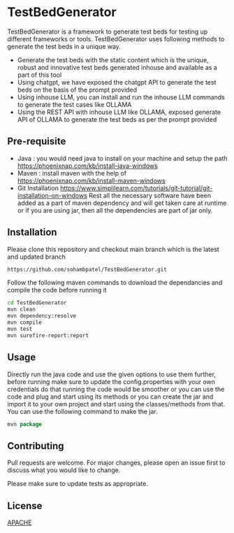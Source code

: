 # TestBedGenerator

TestBedGenerator is a framework to generate test beds for testing up different frameworks or tools. TestBedGenerator uses following methods to generate the test beds in a unique way.
- Generate the test beds with the static content which is the unique, robust and innovative test beds generated inhouse and available as a part of this tool
- Using chatgpt, we have exposed the chatgpt API to generate the test beds on the basis of the prompt provided
- Using inhouse LLM, you can install and run the inhouse LLM commands to generate the test cases like OLLAMA
- Using the REST API with inhouse LLM like OLLAMA, exposed generate API of OLLAMA to generate the test beds as per the prompt provided

## Pre-requisite
- Java : you would need java to install on your machine and setup the path https://phoenixnap.com/kb/install-java-windows
- Maven : install maven with the help of https://phoenixnap.com/kb/install-maven-windows
- Git Installation https://www.simplilearn.com/tutorials/git-tutorial/git-installation-on-windows
Rest all the necessary software have been added as a part of maven dependency and will get taken care at runtime or if you are using jar, then all the dependencies are part of jar only.

## Installation

Please clone this repository and checkout main branch which is the latest and updated branch

```bash
https://github.com/sohambpatel/TestBedGenerator.git
```
Follow the following maven commands to download the dependancies and compile the code before running it
```bash
cd TestBedGenerator
mvn clean
mvn dependency:resolve
mvn compile
mvn test
mvn surefire-report:report
```

## Usage
Directly run the java code and use the given options to use them further, before running make sure to update the config.properties with your own credentials do that running the code would be smoother or you can use the code and plug and start using its methods or you can create the jar and import it to your own project and start using the classes/methods from that. You can use the following command to make the jar.
```java
mvn package
```

## Contributing

Pull requests are welcome. For major changes, please open an issue first
to discuss what you would like to change.

Please make sure to update tests as appropriate.

## License

[APACHE](https://www.apache.org/licenses/LICENSE-2.0)
